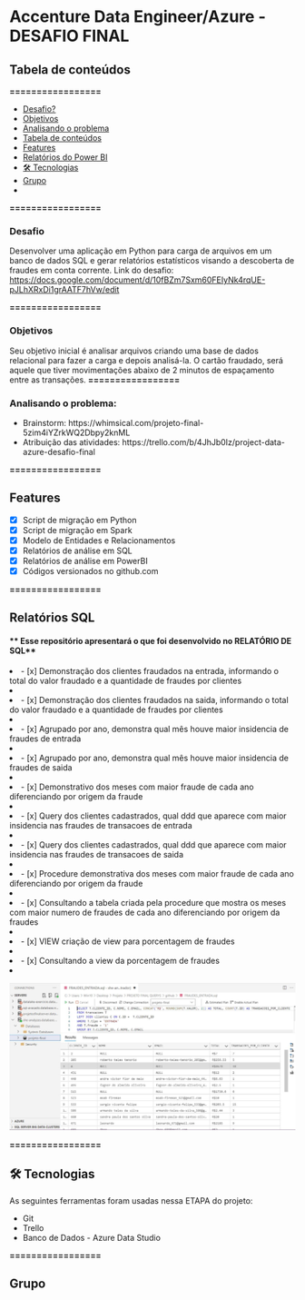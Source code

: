 # Accenture Data Engineer/Azure - DESAFIO FINAL

## Tabela de conteúdos

**=================**

  - [Desafio?](#qual-o-desafio)
  - [Objetivos](#objetivos)
  - [Analisando o problema](#analisando-o-problema)
  - [Tabela de conteúdos](#tabela-de-conteúdos)
  - [Features](#features)
  - [Relatórios do Power BI](#relatórios-do-power-bi)
  - [🛠 Tecnologias](#-tecnologias)
  - [Grupo](#grupo)
  - 
   **=================**

### **Desafio**

Desenvolver uma aplicação em Python para carga de arquivos em um banco de dados SQL e gerar relatórios estatísticos visando a descoberta de fraudes em conta corrente.
Link do desafio:          https://docs.google.com/document/d/10fBZm7Sxm60FEIyNk4rqUE-pJLhXRxDi1grAATF7hVw/edit

**=================**

### **Objetivos**

Seu objetivo inicial é analisar arquivos criando uma base de dados relacional para fazer a carga e depois analisá-la. O cartão fraudado, será aquele que tiver movimentações abaixo de 2 minutos de espaçamento entre as transações.
**=================**

### **Analisando o problema:**

<ul>
    <li>Brainstorm: https://whimsical.com/projeto-final-5zim4iYZrkWQ2Dbpy2knML</li>
    <li>Atribuição das atividades: https://trello.com/b/4JhJb0Iz/project-data-azure-desafio-final</li>
</ul>

**=================**

## **Features**

- [x]  Script de migração em Python
- [x]  Script de migração em Spark
- [x]  Modelo de Entidades e Relacionamentos
- [x]  Relatórios de análise em SQL
- [x]  Relatórios de análise em PowerBI 
- [x]  Códigos versionados no github.com

**=================**

## **Relatórios SQL**


 #### ** Esse repositório apresentará o que foi desenvolvido no RELATÓRIO DE SQL**

<li>- [x]  Demonstração dos clientes fraudados na entrada, informando o total do valor fraudado e a quantidade de fraudes por clientes<li>
<li>- [x]  Demonstração dos clientes fraudados na saida, informando o total do valor fraudado e a quantidade de fraudes por clientes<li>
<li>- [x]  Agrupado por ano, demonstra qual mês houve maior insidencia de fraudes de entrada<li>
<li>- [x]  Agrupado por ano, demonstra qual mês houve maior insidencia de fraudes de saida<li>
<li>- [x]  Demonstrativo dos meses com maior fraude de cada ano diferenciando por origem da fraude<li>
<li>- [x]  Query dos clientes cadastrados, qual ddd que aparece com maior insidencia nas fraudes de transacoes de entrada<li>
<li>- [x]  Query dos clientes cadastrados, qual ddd que aparece com maior insidencia nas fraudes de transacoes de saida<li>
<li>- [x]  Procedure demonstrativa dos meses com maior fraude de cada ano diferenciando por origem da fraude<li>
<li>- [x]  Consultando a tabela criada pela procedure que mostra os meses com maior numero de fraudes de cada ano diferenciando por origem da fraudes<li>
<li>- [x]  VIEW criação de view para porcentagem de fraudes<li>
<li>- [x]  Consultando a view da porcentagem de fraudes<li>
 
 ![fraudes_entrada](img/FRAUDES_ENTRADA.png)

  
  **=================**
## **🛠 Tecnologias**

As seguintes ferramentas foram usadas nessa ETAPA do projeto:

<ul>    <li>Git</li>
    <li>Trello</li>
    <li>Banco de Dados - Azure Data Studio</li>
</ul>
  
**=================**
## **Grupo**

 

